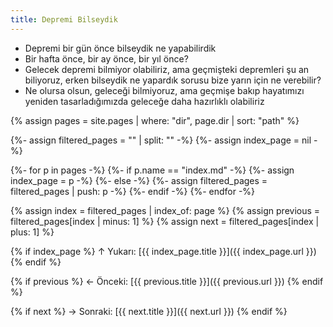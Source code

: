 ```yaml
---
title: Depremi Bilseydik
---
```


- Depremi bir gün önce bilseydik ne yapabilirdik
- Bir hafta önce, bir ay önce, bir yıl önce?
- Gelecek depremi bilmiyor olabiliriz, ama geçmişteki depremleri şu an
  biliyoruz, erken bilseydik ne yapardık sorusu bize yarın için ne verebilir?
- Ne olursa olsun, geleceği bilmiyoruz, ama geçmişe bakıp hayatımızı yeniden
  tasarladığımızda geleceğe daha hazırlıklı olabiliriz

{% assign pages = site.pages | where: "dir", page.dir | sort: "path" %}

{%- assign filtered_pages = "" | split: "" -%}
{%- assign index_page = nil -%}

{%- for p in pages -%}
  {%- if p.name == "index.md" -%}
    {%- assign index_page = p -%}
  {%- else -%}
    {%- assign filtered_pages = filtered_pages | push: p -%}
  {%- endif -%}
{%- endfor -%}

{% assign index = filtered_pages | index_of: page %}
{% assign previous = filtered_pages[index | minus: 1] %}
{% assign next = filtered_pages[index | plus: 1] %}

{% if index_page %}
↑ Yukarı: [{{ index_page.title }}]({{ index_page.url }})
{% endif %}

{% if previous %}
← Önceki: [{{ previous.title }}]({{ previous.url }})
{% endif %}

{% if next %}
→ Sonraki: [{{ next.title }}]({{ next.url }})
{% endif %}
